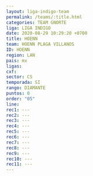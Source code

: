 ```yaml
---
layout: liga-indigo-team
permalink: /teams/:title.html
categories: TEAM GNORTE
liga: LIGA INDIGO
date: 2020-08-29 10:29:20 +0700
title: HOENN
team: HOENN PLAGA VILLANOS
ID: HOENN
region: LAN
pais: mx
ligas: 
cxf: 
sector: CS
temporada: SI
rango: DIAMANTE
puntos: 0
order: "05"
line: 
rec1: ---
rec2: ---
rec3: ---
rec4: ---
rec5: ---
rec6: ---
rec7: ---
rec8: ---
rec9: ---
rec10: ---
rec11: ---
---
```

